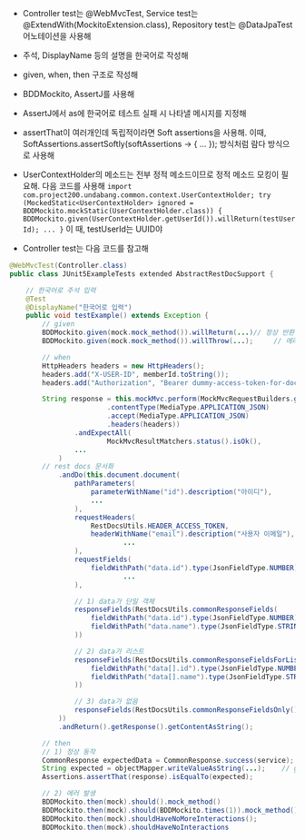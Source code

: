 - Controller test는 @WebMvcTest, Service test는 @ExtendWith(MockitoExtension.class), Repository test는 @DataJpaTest 어노테이션을 사용해
- 주석, DisplayName 등의 설명을 한국어로 작성해
- given, when, then 구조로 작성해
- BDDMockito, AssertJ를 사용해
- AssertJ에서 as에 한국어로 테스트 실패 시 나타낼 메시지를 지정해
- assertThat이 여러개인데 독립적이라면 Soft assertions을 사용해. 이때, SoftAssertions.assertSoftly(softAssertions -> { ... }); 방식처럼 람다 방식으로 사용해
- UserContextHolder의 메소드는 전부 정적 메소드이므로 정적 메소드 모킹이 필요해. 다음 코드를 사용해 `import com.project200.undabang.common.context.UserContextHolder; try (MockedStatic<UserContextHolder> ignored = BDDMockito.mockStatic(UserContextHolder.class)) { BDDMockito.given(UserContextHolder.getUserId()).willReturn(testUserId); ... }` 이 때, testUserId는 UUID야

- Controller test는 다음 코드를 참고해
```java
@WebMvcTest(Controller.class)
public class JUnit5ExampleTests extended AbstractRestDocSupport {

    // 한국어로 주석 입력
    @Test
    @DisplayName("한국어로 입력")
    public void testExample() extends Exception {
        // given
        BDDMockito.given(mock.mock_method()).willReturn(...)// 정상 반환 시
        BDDMockito.given(mock.mock_method()).willThrow(...);     // 에러 발생 시

        // when
        HttpHeaders headers = new HttpHeaders();
        headers.add("X-USER-ID", memberId.toString());
        headers.add("Authorization", "Bearer dummy-access-token-for-docs");

        String response = this.mockMvc.perform(MockMvcRequestBuilders.get("/api/items/{id}", 1L)
                        .contentType(MediaType.APPLICATION_JSON)
                        .accept(MediaType.APPLICATION_JSON)
                        .headers(headers))
                .andExpectAll(
                        MockMvcResultMatchers.status().isOk(),
				...
			)
        // rest docs 문서화
			.andDo(this.document.document(
                pathParameters(
                    parameterWithName("id").description("아이디"),
                    ...
                ),
                requestHeaders(
                    RestDocsUtils.HEADER_ACCESS_TOKEN,
                    headerWithName("email").description("사용자 이메일"),
                            ...
                ),
                requestFields(
                    fieldWithPath("data.id").type(JsonFieldType.NUMBER).description("리소스의 ID"),
                            ...
                ),

                // 1) data가 단일 객체
                responseFields(RestDocsUtils.commonResponseFields(
                    fieldWithPath("data.id").type(JsonFieldType.NUMBER).description("리소스의 ID"),
                    fieldWithPath("data.name").type(JsonFieldType.STRING).description("리소스 이름")
                ))

                // 2) data가 리스트
                responseFields(RestDocsUtils.commonResponseFieldsForList( // 공통 응답 + data 리스트 내부 필드
                    fieldWithPath("data[].id").type(JsonFieldType.NUMBER).description("리소스 ID"),
                    fieldWithPath("data[].name").type(JsonFieldType.STRING).description("리소스 이름")
                ))

                // 3) data가 없음
                responseFields(RestDocsUtils.commonResponseFieldsOnly()) // 공통 응답 필드만 (data는 null)
            ))
            .andReturn().getResponse().getContentAsString();

        // then
        // 1) 정상 동작
        CommonResponse expectedData = CommonResponse.success(service);
        String expected = objectMapper.writeValueAsString(...);    // given에서 반환하도록 한 거
        Assertions.assertThat(response).isEqualTo(expected);

        // 2) 에러 발생
        BDDMockito.then(mock).should().mock_method()
        BDDMockito.then(mock).should(BDDMockito.times(1)).mock_method()
        BDDMockito.then(mock).shouldHaveNoMoreInteractions();
        BDDMockito.then(mock).shouldHaveNoInteractions
```